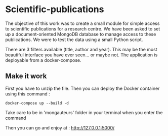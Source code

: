# Scientific-publications

The objective of this work was to create a small module for simple access to scientific publications for a research centre.
We have been asked to set up a document-oriented MongoDB database to manage access to these publications. We were to test the data using a small Python script.

There are 3 filters available (title, author and year). This may be the most beautiful interface you have ever seen... or maybe not.
The application is deployable from a docker-compose.


## Make it work
First you have to unzip the file. Then you can deploy the Docker container using this command :

    docker-compose up --build -d
Take care to be in 'mongauteurs' folder in your terminal when you enter the command

Then you can go and enjoy at :  http://127.0.0.1:5000/
